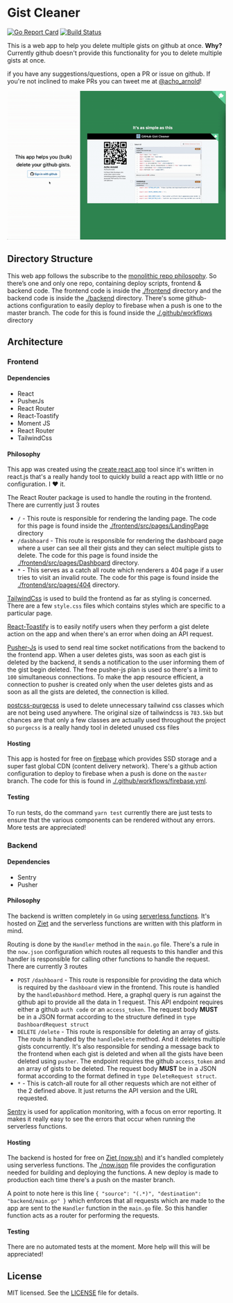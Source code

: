 # Gist Cleaner

[![Go Report Card](https://goreportcard.com/badge/github.com/NdoleStudio/gist-cleaner)](https://goreportcard.com/report/github.com/NdoleStudio/gist-cleaner) [![Build Status](https://travis-ci.com/NdoleStudio/gist-cleaner.svg?branch=master)](https://travis-ci.com/NdoleStudio/gist-cleaner) 

This is a web app to help you delete multiple gists on github at once. **Why?** Currently github doesn't provide this functionality for you to delete multiple gists at once.

if you have any suggestions/questions, open a PR or issue on github. If you're not inclined to make PRs you can tweet me at [@acho_arnold](https://twitter.com/acho_arnold)!

![](./frontend/public/workflow.gif)

## Directory Structure

This web app follows the subscribe to the [monolithic repo philosophy](https://danluu.com/monorepo/). So there’s one and only one repo, containing deploy scripts, frontend & backend code. The frontend code is inside the [./frontend](./old) directory and the backend code is inside the [./backend](./backend) directory. There's some github-actions configuration to easily deploy to firebase when a push is one to the master branch. The code for this is found inside the [./.github/workflows](./.github/workflows) directory

## Architecture

### Frontend

#### Dependencies

- React
- PusherJs
- React Router
- React-Toastify
- Moment JS
- React Router
- TailwindCss

#### Philosophy

This app was created using the [create react app](https://github.com/facebook/create-react-app) tool since it's written in react.js that's a really handy tool to quickly build a react app with little or no configuration. I ❤️ it.

The React Router package is used to handle the routing in the frontend. There are currently just 3 routes

- `/` - This route is responsible for rendering the landing page. The code for this page is found inside the [./frontend/src/pages/LandingPage](./frontend/src/pages/LandingPage) directory 
- `/dasbhoard` - This route is responsible for rendering the dashboard page where a user can see all their gists and they can select multiple gists to delete. The code for this page is found inside the [./frontend/src/pages/Dashboard](./frontend/src/pages/Dashboard) directory.
- `*` - This serves as a catch all route which renderers a 404 page if a user tries to visit an invalid route. The code for this page is found inside the [./frontend/src/pages/404](./frontend/src/pages/404) directory.


[TailwindCss](https://tailwindcss.com/) is used to build the frontend as far as styling is concerned. There are a few `style.css` files which contains styles which are specific to a particular page. 

[React-Toastify](https://github.com/fkhadra/react-toastify) is to easily notify users when they perform a gist delete action on the app and when there's an error when doing an API request.


[Pusher-Js](https://github.com/pusher/pusher-js) is used to send real time socket notifications from the backend to the frontend app. When a user deletes gists, was soon as each gist is deleted by the backend, it sends a notification to the user informing them of the gist begin deleted. The free pusher-js plan is used so there's a limit to `100` simultaneous connections. To make the app resource efficient, a connection to pusher is created only when the user deletes gists and as soon as all the gists are deleted, the connection is killed.

[postcss-purgecss](https://github.com/FullHuman/purgecss) is used to delete unnecessary tailwind css classes which are not being used anywhere. The original size of tailwindcss is `783.5kb` but chances are that only a few classes are actually used throughout the project so `purgecss` is a really handy tool in deleted unused css files

#### Hosting

This app is hosted for free on [firebase](https://firebase.google.com/) which provides SSD storage and a super fast global CDN (content delivery network). There's a github action configuration to deploy to firebase when a push is done on the `master` branch. The code for this is found in [./.github/workflows/firebase.yml](./.github/workflows/firebase.yml).

#### Testing 

To run tests, do the command `yarn test` currently there are just tests to ensure that the various components can be rendered without any errors. More tests are appreciated!

### Backend

#### Dependencies

- Sentry
- Pusher

#### Philosophy

The backend is written completely in `Go` using [serverless functions](https://zeit.co/docs/v2/serverless-functions/introduction/). It's hosted on [Ziet](https://zeit.co) and the serverless functions are written with this platform in mind.

Routing is done by the `Handler` method in the `main.go` file. There's a rule in the `now.json` configuration which routes all requests to this handler and this handler is responsible for calling other functions to handle the request. There are currently 3 routes

- `POST` `/dashboard` - This route is responsible for providing the data which is required by the `dashboard` view in the frontend. This route is handled by the `handleDashbord` method. Here, a graphql query is run against the github api to provide all the data in 1 request. This API endpoint requires either a github `auth code` or an  `access_token`. The request body **MUST** be in a JSON format according to the structure defined in `type DashboardRequest struct`
- `DELETE` `/delete` - This route is responsible for deleting an array of gists. The route is handled by the `handleDelete` method. And it deletes multiple gists concurrently. It's also responsible for sending a message back to the frontend when each gist is deleted and when all the gists have been deleted using `pusher`. The endpoint requires the github `access_token` and an array of gists to be deleted. The request body **MUST** be in a JSON format according to the format defined in `type DeleteRequest struct`.
- `*` - This is catch-all route for all other requests which are not either of the 2 defined above. It just returns the API version and the URL requested.

[Sentry](https://sentry.io) is used for application monitoring, with a focus on error reporting. It makes it really easy to see the errors that occur when running the serverless functions.


#### Hosting

The backend is hosted for free on [Ziet (now.sh)](https://zeit.co) and it's handled completely using serverless functions. The [./now.json](./now.json) file provides the configuration needed for building and deploying the functions. A new deploy is made to production each time there's a push on the master branch.

A point to note here is this line `{ "source": "(.*)", "destination": "backend/main.go" }` which enforces that all requests which are made to the app are sent to the `Handler` function in the `main.go` file. So this handler function acts as a router for performing the requests.

#### Testing 

There are no automated tests at the moment. More help will this will be appreciated! 

## License

MIT licensed. See the [LICENSE](./LICENSE) file for details.